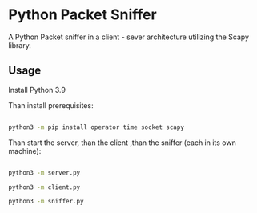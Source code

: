 # Python Packet Sniffer
 A Python Packet sniffer in a client - sever architecture utilizing the Scapy library.


## Usage

Install Python 3.9

Than install prerequisites:

```bash

python3 -m pip install operator time socket scapy

```

Than start the server, than the client ,than the sniffer (each in its own machine):

```bash

python3 -m server.py

python3 -m client.py

python3 -m sniffer.py

```

